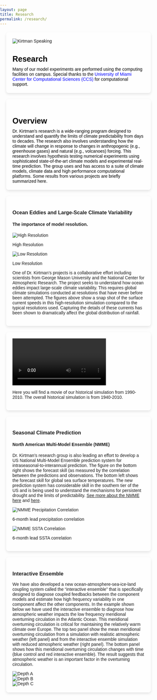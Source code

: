 ```yaml
---
layout: page
title: Research
permalink: /research/
---
```


<style>
  @import url('https://fonts.googleapis.com/css2?family=Roboto:wght@700&display=swap'); /* Example of importing a Google Font */

  body {
    background: url('/assets/images/cloud.jpg') no-repeat center center fixed;
    background-size: cover;
    margin: 0;
    padding: 0;
    font-family: 'Arial', sans-serif; /* Default font for the page */
  }
  .navbar {
    margin-bottom: 0;
    border-bottom: none;
  }
  .page-content {
    padding-top: 0; /* Remove any top padding */
  }
  .page-content h1 {
    display: none; /* Hide the large title */
  }
  .content-container, .container, .new-container, .third-container, .fourth-container, .fifth-container, .final-container {
    background-color: rgba(255, 255, 255, 0.8); /* Slightly transparent white background for better readability */
    padding: 20px;
    border-radius: 8px;
    margin: 20px;
    box-shadow: 0 4px 8px rgba(0, 0, 0, 0.1);
    max-width: 800px; /* Center the container on the page */
  }
  .new-container, .third-container, .fourth-container, .fifth-container, .final-container {
    margin-top: 20px; /* Add space between containers */
  }
  .content-container h2, .new-container h2, .third-container h3, .fourth-container h3, .fifth-container h3, .final-container h3 {
    font-size: 25px;
    color: black;
    margin-bottom: 10px; /* Smaller distance between title and content */
    font-weight: bold;
  }
  .container .content-wrapper {
    display: flex;
    align-items: flex-start;
  }
  .container .content-wrapper img {
    margin-right: 20px;
    width: 125px; /* Half the original width */
    height: auto;
  }
  .container .content-wrapper div {
    flex: 1;
  }
  .container .content-wrapper div h2 {
    margin-top: 0;
  }
  .content-wrapper p {
    margin: 0;
    font-size: 14px; /* Smaller font size for all lines except the first */
    color: black;
  }
  .content-wrapper p a {
    color: blue;
    text-decoration: none;
  }
  .content-wrapper p a:hover {
    text-decoration: underline;
  }
  .third-container h4, .fifth-container h4 {
    font-size: 20px;
    color: black;
    font-weight: normal;
    margin-top: 1px; /* Less padding between titles */
    margin-bottom: 1px; /* Reduce padding below h4 */
  }
  .third-container .image-wrapper, .fifth-container .image-wrapper {
    display: flex;
    justify-content: space-between;
    margin-top: 1px; /* Reduce margin-top for images */
  }
  .third-container .image-wrapper img, .fifth-container .image-wrapper img {
    width: 100%; /* Adjust width to take up entire container */
    height: auto;
  }
  .third-container .image-wrapper p, .fifth-container .image-wrapper p {
    text-align: center;
    font-size: 10px;
    margin-top: 1px;
  }
  .third-container .description, .fifth-container .description {
    font-size: 14px;
    color: black;
    margin-top: 1px; /* Reduce margin-top for description */
  }
  .fourth-container video {
    width: 100%;
    height: auto;
    display: block;
    margin: 0 auto;
  }
  .fourth-container p {
    text-align: center;
    font-size: 10px;
    color: black;
    margin-top: 5px;
  }
  .final-container .image-wrapper {
    display: flex;
    justify-content: space-between;
    margin-top: 10px;
  }
  .final-container .image-wrapper img {
    width: 100%; /* Adjust width for two side by side images */
    height: auto;
  }
  .final-container .full-width-image img {
    width: 100%;
    height: auto;
    margin-top: 10px;
  }
</style>

<div class="content-container">
  <div class="content-wrapper">
    <img src="/assets/images/kirtman_speaking.jpg" alt="Kirtman Speaking">
    <div>
      <h2>Research</h2>
      <p>Many of our model experiments are performed using the computing facilities on campus. Special thanks to the <a href="https://idsc.miami.edu/">University of Miami Center for Computational Sciences (CCS)</a> for computational support.</p>
    </div>
  </div>
</div>

<div class="content-container">
  <h2>Overview</h2>
  <div class="content-wrapper">
    <div>
      <p>Dr. Kirtman’s research is a wide-ranging program designed to understand and quantify the limits of climate predictability from days to decades. The research also involves understanding how the climate will change in response to changes in anthropogenic (e.g., greenhouse gases) and natural (e.g., volcanoes) forcing. This research involves hypothesis testing numerical experiments using sophisticated state-of-the-art climate models and experimental real-time prediction. The group uses and has access to a suite of climate models, climate data and high performance computational platforms. Some results from various projects are briefly summarized here.</p>
    </div>
  </div>
</div>

<div class="content-container">
  <h3>Ocean Eddies and Large-Scale Climate Variability</h3>
  <h4>The importance of model resolution.</h4>
  <div class="image-wrapper">
    <div>
      <img src="/assets/images/hi_res.jpg" alt="High Resolution">
      <p>High Resolution</p>
    </div>
    <div>
      <img src="/assets/images/low_res.jpg" alt="Low Resolution">
      <p>Low Resolution</p>
    </div>
  </div>
  <div class="description">
    <p>One of Dr. Kirtman’s projects is a collaborative effort including scientists from George Mason University and the National Center for Atmospheric Research. The project seeks to understand how ocean eddies impact large-scale climate variability. This requires global climate simulations conducted at resolutions that have never before been attempted. The figures above show a snap shot of the surface current speeds in this high-resolution simulation compared to the typical resolutions used. Capturing the details of these currents has been shown to dramatically affect the global distribution of rainfall.</p>
  </div>
</div>

<div class="content-container">
  <video controls>
    <source src="/assets/images/historical_simulation.mp4" type="video/mp4">
    Your browser does not support the video tag.
  </video>
  <p>Here you will find a movie of our historical simulation from 1990-2010. The overall historical simulation is from 1940-2010.</p>
</div>

<div class="content-container">
  <h3>Seasonal Climate Prediction</h3>
  <h4>North American Multi-Model Ensemble (NMME)</h4>
  <div class="description">
    <p>Dr. Kirtman’s research group is also leading an effort to develop a US National Multi-Model Ensemble prediction system for intraseasonal-to-interannual prediction. The figure on the bottom right shows the forecast skill (as measured by the correlation between the predictions and observations. The bottom left shows the forecast skill for global sea surface temperatures. The new prediction system has considerable skill in the southern tier of the US and is being used to understand the mechanisms for persistent drought and the limits of predictability. <a href="https://benkirtman.weebly.com/climate-forecasts.html">See more about the NMME here</a> and <a href="https://cpo.noaa.gov/tag/nmme/">here</a>.</p>
  </div>
  <div class="image-wrapper">
    <div>
      <img src="/assets/images/nmme_precip.jpg" alt="NMME Precipitation Correlation">
      <p>6-month lead precipitation correlation</p>
    </div>
    <div>
      <img src="/assets/images/nmme_ssta.jpg" alt="NMME SSTA Correlation">
      <p>6-month lead SSTA correlation</p>
    </div>
  </div>
</div>

<div class="content-container">
  <h3>Interactive Ensemble</h3>
  <div class="description">
    <p>We have also developed a new ocean-atmosphere-sea-ice-land coupling system called the “interactive ensemble” that is specifically designed to diagnose coupled feedbacks between the component models and estimate how high frequency variability in one component affect the other components. In the example shown below we have used the interactive ensemble to diagnose how atmospheric weather impacts the low frequency meridional overturning circulation in the Atlantic Ocean. This meridional overturning circulation is critical for maintaining the relatively warm climate over Europe. The top two panel show the mean meridional overturning circulation from a simulation with realistic atmospheric weather (left panel) and from the interactive ensemble simulation with reduced atmospheric weather (right panel). The bottom panel shows how this meridional overturning circulation changes with time (blue control and red interactive ensemble). The result suggests that atmospheric weather is an important factor in the overturning circulation.</p>
  </div>
  <div class="image-wrapper">
    <div>
      <img src="/assets/images/depth_a.jpg" alt="Depth A">
    </div>
    <div>
      <img src="/assets/images/depth_b.jpg" alt="Depth B">
    </div>
  </div>
  <div class="full-width-image">
    <img src="/assets/images/depth_c.jpg" alt="Depth C">
  </div>
</div>
